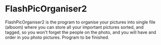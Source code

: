 # FlashPicOrganiser2
FlashPicOrganiser2 is the program to organise your pictures into single file (alboom) where you can store all your important pictures sorted, and tagged, so you 
won't forget the people on the photo, and you will have and order in you photo pictures. Program to be finished.

